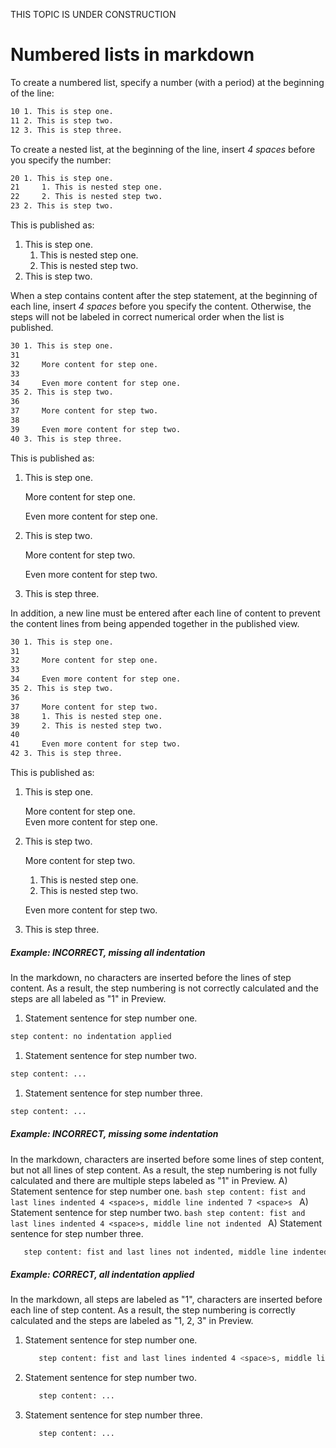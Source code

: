 
THIS TOPIC IS UNDER CONSTRUCTION

# Numbered lists in markdown
To create a numbered list, specify a number (with a period) at the beginning of the line:
```bash
10 1. This is step one.
11 2. This is step two.
12 3. This is step three.
```
To create a nested list, at the beginning of the line, insert _4 spaces_ before you specify the number:
```bash
20 1. This is step one.
21     1. This is nested step one.
22     2. This is nested step two.
23 2. This is step two.
```
This is published as:
1. This is step one.
    1. This is nested step one.
    2. This is nested step two.
2. This is step two.

When a step contains content after the step statement, at the beginning of each line, insert _4 spaces_ before you specify the content. Otherwise, the steps will not be labeled in correct numerical order when the list is published.

```bash
30 1. This is step one.
31
32     More content for step one.
33
34     Even more content for step one.
35 2. This is step two.
36
37     More content for step two.
38
39     Even more content for step two.
40 3. This is step three.
```
This is published as:
1. This is step one.

    More content for step one.
    
    Even more content for step one.
1. This is step two.

    More content for step two.
    
    Even more content for step two.
1. This is step three.



In addition, a new line must be entered after each line of content to prevent the content lines from being appended together in the published view.

```bash
30 1. This is step one.
31
32     More content for step one.
33
34     Even more content for step one.
35 2. This is step two.
36
37     More content for step two.
38     1. This is nested step one.
39     2. This is nested step two.
40
41     Even more content for step two.
42 3. This is step three.
```
This is published as:
1. This is step one.

    More content for step one.    
    Even more content for step one.
1. This is step two.

    More content for step two.
    1. This is nested step one.
    1. This is nested step two.
    
    Even more content for step two.
1. This is step three.


##### Example: INCORRECT, missing all indentation
In the markdown, no <space> characters are inserted before the lines of step content.
As a result, the step numbering is not correctly calculated and the steps are all labeled as "1" in Preview.
1. Statement sentence for step number one.
```bash
step content: no indentation applied
```
1. Statement sentence for step number two.
```bash
step content: ...
```
1. Statement sentence for step number three.
```bash
step content: ...
```

##### Example: INCORRECT, missing some indentation
In the markdown, <space> characters are inserted before some lines of step content, but not all lines of step content.
As a result, the step numbering is not fully calculated and there are multiple steps labeled as "1" in Preview.
A) Statement sentence for step number one.
    ```bash
       step content: fist and last lines indented 4 <space>s, middle line indented 7 <space>s
    ```
A) Statement sentence for step number two.
    ```bash
step content: fist and last lines indented 4 <space>s, middle line not indented
    ```
A) Statement sentence for step number three.
```bash
   step content: fist and last lines not indented, middle line indented 3 <space>s
```

##### Example: CORRECT, all indentation applied
In the markdown, all steps are labeled as "1", <space> characters are inserted before each line of step content.
As a result, the step numbering is correctly calculated and the steps are labeled as "1, 2, 3" in Preview.
1. Statement sentence for step number one.
    ```bash
       step content: fist and last lines indented 4 <space>s, middle line indented 7 <space>s
    ```
1. Statement sentence for step number two.
    ```bash
       step content: ...
    ```
1. Statement sentence for step number three.
    ```bash
       step content: ...
    ```
